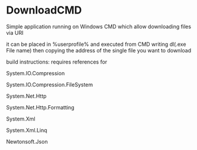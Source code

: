 # DownloadCMD
Simple application running on Windows CMD which allow downloading files via URI

it can be placed in %userprofile% and executed from CMD writing dl(.exe File name) then copying the address of the single file you want to download


build instructions:
requires references for 

System.IO.Compression 

System.IO.Compression.FileSystem

System.Net.Http

System.Net.Http.Formatting

System.Xml

System.Xml.Linq

Newtonsoft.Json

